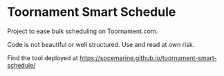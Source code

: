 # Toornament Smart Schedule

Project to ease bulk scheduling on Toornament.com.

Code is not beautiful or well structured. Use and read at own risk. 

Find the tool deployed at https://spcemarine.github.io/toornament-smart-schedule/
